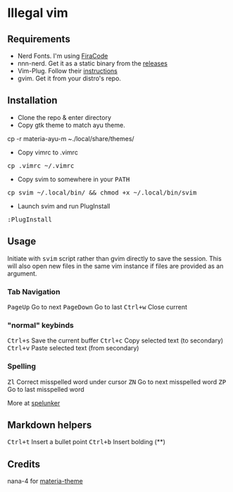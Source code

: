 # Illegal vim

## Requirements

+ Nerd Fonts. I'm using [FiraCode](https://github.com/ryanoasis/nerd-fonts/tree/master/patched-fonts/FiraCode)
+ nnn-nerd. Get it as a static binary from the [releases](https://github.com/jarun/nnn/releases)
+ Vim-Plug. Follow their [instructions](https://github.com/junegunn/vim-plug)
+ gvim. Get it from your distro's repo.

## Installation

+ Clone the repo & enter directory
+ Copy gtk theme to match ayu theme.

cp -r materia-ayu-m ~./local/share/themes/

+ Copy vimrc to .vimrc

<kbd>cp .vimrc ~/.vimrc</kbd>

+ Copy svim to somewhere in your <kbd>PATH</kbd>

<kbd>cp svim ~/.local/bin/ && chmod +x ~/.local/bin/svim</kbd>

+ Launch svim and run PlugInstall

<kbd>:PlugInstall</kbd>

## Usage

Initiate with <kbd>svim</kbd> script rather than gvim directly to save the session. This will also open new files in the same vim instance if files are provided as an argument.

### Tab Navigation

<kbd>PageUp</kbd>	Go to next 
<kbd>PageDown</kbd>	Go to last 
<kbd>Ctrl+w</kbd>	Close current 

### "normal" keybinds

<kbd>Ctrl+s</kbd>	Save the current buffer
<kbd>Ctrl+c</kbd>	Copy selected text (to secondary)
<kbd>Ctrl+v</kbd>	Paste selected text (from secondary)

### Spelling

<kbd>Zl</kbd>		Correct misspelled word under cursor 
<kbd>ZN</kbd>		Go to next misspelled word
<kbd>ZP</kbd>		Go to last misspelled word

More at [spelunker](https://github.com/kamykn/spelunker.vim/blob/master/README.md)

## Markdown helpers
<kbd>Ctrl+t</kbd>	Insert a bullet point
<kbd>Ctrl+b</kbd>	Insert bolding (\*\*)

## Credits

nana-4 for [materia-theme](https://github.com/nana-4/materia-theme)

